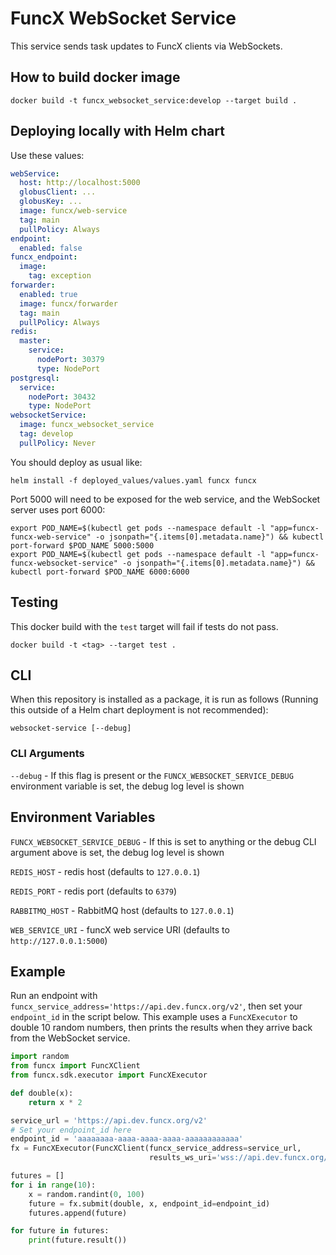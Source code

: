 # FuncX WebSocket Service

This service sends task updates to FuncX clients via WebSockets.

## How to build docker image

```
docker build -t funcx_websocket_service:develop --target build .
```

## Deploying locally with Helm chart

Use these values:

```yaml
webService:
  host: http://localhost:5000
  globusClient: ...
  globusKey: ...
  image: funcx/web-service
  tag: main
  pullPolicy: Always
endpoint:
  enabled: false
funcx_endpoint:
  image:
    tag: exception
forwarder:
  enabled: true
  image: funcx/forwarder
  tag: main
  pullPolicy: Always
redis:
  master:
    service:
      nodePort: 30379
      type: NodePort
postgresql:
  service:
    nodePort: 30432
    type: NodePort
websocketService:
  image: funcx_websocket_service
  tag: develop
  pullPolicy: Never
```

You should deploy as usual like:

```
helm install -f deployed_values/values.yaml funcx funcx
```

Port 5000 will need to be exposed for the web service, and the WebSocket server uses port 6000:

```
export POD_NAME=$(kubectl get pods --namespace default -l "app=funcx-funcx-web-service" -o jsonpath="{.items[0].metadata.name}") && kubectl port-forward $POD_NAME 5000:5000
export POD_NAME=$(kubectl get pods --namespace default -l "app=funcx-funcx-websocket-service" -o jsonpath="{.items[0].metadata.name}") && kubectl port-forward $POD_NAME 6000:6000
```

## Testing

This docker build with the `test` target will fail if tests do not pass.

```
docker build -t <tag> --target test .
```

## CLI

When this repository is installed as a package, it is run as follows (Running this outside of a Helm chart deployment is not recommended):

```
websocket-service [--debug]
```

### CLI Arguments

`--debug` - If this flag is present or the `FUNCX_WEBSOCKET_SERVICE_DEBUG` environment variable is set, the debug log level is shown

## Environment Variables

`FUNCX_WEBSOCKET_SERVICE_DEBUG` - If this is set to anything or the debug CLI argument above is set, the debug log level is shown

`REDIS_HOST` - redis host (defaults to `127.0.0.1`)

`REDIS_PORT` - redis port (defaults to `6379`)

`RABBITMQ_HOST` - RabbitMQ host (defaults to `127.0.0.1`)

`WEB_SERVICE_URI` - funcX web service URI (defaults to `http://127.0.0.1:5000`)

## Example

Run an endpoint with `funcx_service_address='https://api.dev.funcx.org/v2'`, then set your `endpoint_id` in the script below. This example uses a `FuncXExecutor` to double 10 random numbers, then prints the results when they arrive back from the WebSocket service.

```python
import random
from funcx import FuncXClient
from funcx.sdk.executor import FuncXExecutor

def double(x):
    return x * 2

service_url = 'https://api.dev.funcx.org/v2'
# Set your endpoint_id here
endpoint_id = 'aaaaaaaa-aaaa-aaaa-aaaa-aaaaaaaaaaaa'
fx = FuncXExecutor(FuncXClient(funcx_service_address=service_url,
                               results_ws_uri='wss://api.dev.funcx.org/ws/v2/'))

futures = []
for i in range(10):
    x = random.randint(0, 100)
    future = fx.submit(double, x, endpoint_id=endpoint_id)
    futures.append(future)

for future in futures:
    print(future.result())
```
